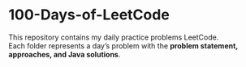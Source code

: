 # 100-Days-of-LeetCode

This repository contains my daily practice problems LeetCode.  
Each folder represents a day’s problem with the **problem statement, approaches, and Java solutions**.
